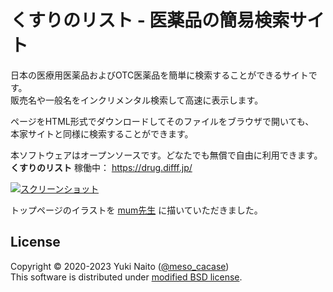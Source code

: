 くすりのリスト - 医薬品の簡易検索サイト
======================

日本の医療用医薬品およびOTC医薬品を簡単に検索することができるサイトです。  
販売名や一般名をインクリメンタル検索して高速に表示します。

ページをHTML形式でダウンロードしてそのファイルをブラウザで開いても、  
本家サイトと同様に検索することができます。

本ソフトウェアはオープンソースです。どなたでも無償で自由に利用できます。  
**くすりのリスト** 稼働中： https://drug.difff.jp/

[![スクリーンショット](https://user-images.githubusercontent.com/819807/101247128-bf3d9300-375a-11eb-98e9-4523e07362fe.gif
"スクリーンショット")](https://drug.difff.jp/)

トップページのイラストを [mum先生](https://twitter.com/mummummume) に描いていただきました。

License
--------

Copyright &copy; 2020-2023 Yuki Naito
 ([@meso_cacase](https://twitter.com/meso_cacase))  
This software is distributed under
[modified BSD license](https://opensource.org/licenses/bsd-license.php).
